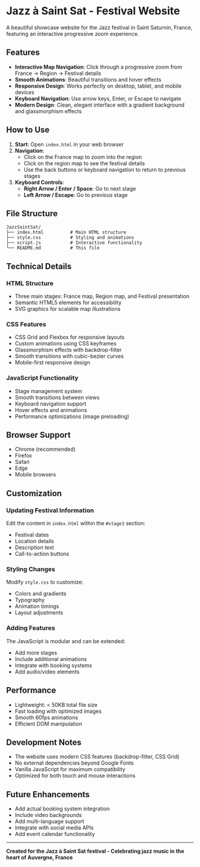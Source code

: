 # Jazz à Saint Sat - Festival Website

A beautiful showcase website for the Jazz festival in Saint Saturnin, France, featuring an interactive progressive zoom experience.

## Features

- **Interactive Map Navigation**: Click through a progressive zoom from France → Region → Festival details
- **Smooth Animations**: Beautiful transitions and hover effects
- **Responsive Design**: Works perfectly on desktop, tablet, and mobile devices
- **Keyboard Navigation**: Use arrow keys, Enter, or Escape to navigate
- **Modern Design**: Clean, elegant interface with a gradient background and glassmorphism effects

## How to Use

1. **Start**: Open `index.html` in your web browser
2. **Navigation**:
   - Click on the France map to zoom into the region
   - Click on the region map to see the festival details
   - Use the back buttons or keyboard navigation to return to previous stages
3. **Keyboard Controls**:
   - **Right Arrow / Enter / Space**: Go to next stage
   - **Left Arrow / Escape**: Go to previous stage

## File Structure

```
JazzSaintSat/
├── index.html          # Main HTML structure
├── style.css           # Styling and animations
├── script.js           # Interactive functionality
└── README.md           # This file
```

## Technical Details

### HTML Structure

- Three main stages: France map, Region map, and Festival presentation
- Semantic HTML5 elements for accessibility
- SVG graphics for scalable map illustrations

### CSS Features

- CSS Grid and Flexbox for responsive layouts
- Custom animations using CSS keyframes
- Glassmorphism effects with backdrop-filter
- Smooth transitions with cubic-bezier curves
- Mobile-first responsive design

### JavaScript Functionality

- Stage management system
- Smooth transitions between views
- Keyboard navigation support
- Hover effects and animations
- Performance optimizations (image preloading)

## Browser Support

- Chrome (recommended)
- Firefox
- Safari
- Edge
- Mobile browsers

## Customization

### Updating Festival Information

Edit the content in `index.html` within the `#stage3` section:

- Festival dates
- Location details
- Description text
- Call-to-action buttons

### Styling Changes

Modify `style.css` to customize:

- Colors and gradients
- Typography
- Animation timings
- Layout adjustments

### Adding Features

The JavaScript is modular and can be extended:

- Add more stages
- Include additional animations
- Integrate with booking systems
- Add audio/video elements

## Performance

- Lightweight: < 50KB total file size
- Fast loading with optimized images
- Smooth 60fps animations
- Efficient DOM manipulation

## Development Notes

- The website uses modern CSS features (backdrop-filter, CSS Grid)
- No external dependencies beyond Google Fonts
- Vanilla JavaScript for maximum compatibility
- Optimized for both touch and mouse interactions

## Future Enhancements

- Add actual booking system integration
- Include video backgrounds
- Add multi-language support
- Integrate with social media APIs
- Add event calendar functionality

---

**Created for the Jazz à Saint Sat festival - Celebrating jazz music in the heart of Auvergne, France**
